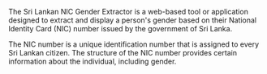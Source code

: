 The Sri Lankan NIC Gender Extractor is a web-based tool or application designed to extract and display a person's gender based on their National Identity Card (NIC) number issued by the government of Sri Lanka.

The NIC number is a unique identification number that is assigned to every Sri Lankan citizen. The structure of the NIC number provides certain information about the individual, including gender.
